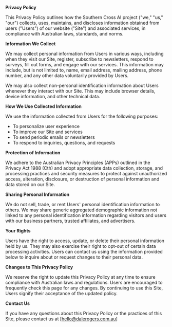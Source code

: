 **Privacy Policy**

This Privacy Policy outlines how the Southern Cross AI project ("we," "us," "our") collects, uses, maintains, and discloses information obtained from users ("Users") of our website ("Site") and associated services, in compliance with Australian laws, standards, and norms.

**Information We Collect**

We may collect personal information from Users in various ways, including when they visit our Site, register, subscribe to newsletters, respond to surveys, fill out forms, and engage with our services. This information may include, but is not limited to, name, email address, mailing address, phone number, and any other data voluntarily provided by Users.

We may also collect non-personal identification information about Users whenever they interact with our Site. This may include browser details, device information, and other technical data.

**How We Use Collected Information**

We use the information collected from Users for the following purposes:
- To personalize user experience
- To improve our Site and services
- To send periodic emails or newsletters
- To respond to inquiries, questions, and requests

**Protection of Information**

We adhere to the Australian Privacy Principles (APPs) outlined in the Privacy Act 1988 (Cth) and adopt appropriate data collection, storage, and processing practices and security measures to protect against unauthorized access, alteration, disclosure, or destruction of personal information and data stored on our Site.

**Sharing Personal Information**

We do not sell, trade, or rent Users' personal identification information to others. We may share generic aggregated demographic information not linked to any personal identification information regarding visitors and users with our business partners, trusted affiliates, and advertisers.

**Your Rights**

Users have the right to access, update, or delete their personal information held by us. They may also exercise their right to opt-out of certain data processing activities. Users can contact us using the information provided below to inquire about or request changes to their personal data.

**Changes to This Privacy Policy**

We reserve the right to update this Privacy Policy at any time to ensure compliance with Australian laws and regulations. Users are encouraged to frequently check this page for any changes. By continuing to use this Site, Users signify their acceptance of the updated policy.

**Contact Us**

If you have any questions about this Privacy Policy or the practices of this Site, please contact us at [hello@dalerogers.com.au]
